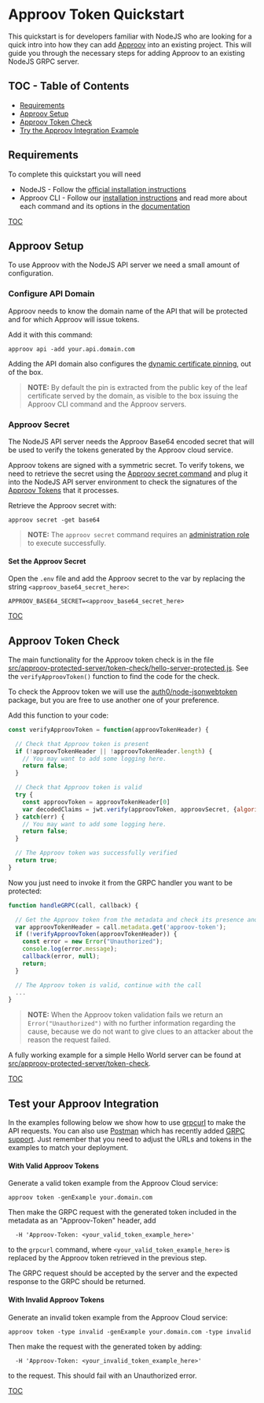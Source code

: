 # Approov Token Quickstart

This quickstart is for developers familiar with NodeJS who are looking for a quick intro into how they can add [Approov](https://approov.io) into an existing project. This will guide you through the necessary steps for adding Approov to an existing NodeJS GRPC server.

## TOC - Table of Contents

* [Requirements](#requirements)
* [Approov Setup](#approov-setup)
* [Approov Token Check](#approov-token-check)
* [Try the Approov Integration Example](#try-the-approov-integration-example)


## Requirements

To complete this quickstart you will need

* NodeJS - Follow the [official installation instructions](https://nodejs.org/en/download/)
* Approov CLI - Follow our [installation instructions](https://approov.io/docs/latest/approov-installation/#approov-tool) and read more about each command and its options in the [documentation](https://approov.io/docs/latest/approov-cli-tool-reference/)

[TOC](#toc---table-of-contents)


## Approov Setup

To use Approov with the NodeJS API server we need a small amount of configuration.

### Configure API Domain

Approov needs to know the domain name of the API that will be protected and for which Approov will issue tokens.

Add it with this command:

```text
approov api -add your.api.domain.com
```

Adding the API domain also configures the [dynamic certificate pinning](https://approov.io/docs/latest/approov-usage-documentation/#approov-dynamic-pinning), out of the box.

> **NOTE:** By default the pin is extracted from the public key of the leaf certificate served by the domain, as visible to the box issuing the Approov CLI command and the Approov servers.

### Approov Secret

The NodeJS API server needs the Approov Base64 encoded secret that will be used to verify the tokens generated by the Approov cloud service.

Approov tokens are signed with a symmetric secret. To verify tokens, we need to retrieve the secret using the [Approov secret command](https://approov.io/docs/latest/approov-cli-tool-reference/#secret-command) and plug it into the NodeJS API server environment to check the signatures of the [Approov Tokens](https://www.approov.io/docs/latest/approov-usage-documentation/#approov-tokens) that it processes.

Retrieve the Approov secret with:

```text
approov secret -get base64
```

> **NOTE:** The `approov secret` command requires an [administration role](https://approov.io/docs/latest/approov-usage-documentation/#account-access-roles) to execute successfully.

#### Set the Approov Secret

Open the `.env` file and add the Approov secret to the var by replacing the string  `<approov_base64_secret_here>`:

```text
APPROOV_BASE64_SECRET=<approov_base64_secret_here>
```

[TOC](#toc---table-of-contents)


## Approov Token Check

The main functionality for the Approov token check is in the file [src/approov-protected-server/token-check/hello-server-protected.js](/src/approov-protected-server/token-check/hello-server-protected.js). See the `verifyApproovToken()` function to find the code for the check.


To check the Approov token we will use the [auth0/node-jsonwebtoken](https://github.com/auth0/node-jsonwebtoken#readme) package, but you are free to use another one of your preference.

Add this function to your code:

```javascript
const verifyApproovToken = function(approovTokenHeader) {

  // Check that Approov token is present
  if (!approovTokenHeader || !approovTokenHeader.length) {
    // You may want to add some logging here.
    return false;
  }

  // Check that Approov token is valid
  try {
    const approovToken = approovTokenHeader[0]
    var decodedClaims = jwt.verify(approovToken, approovSecret, {algorithms: ["HS256"]});
  } catch(err) {
    // You may want to add some logging here.
    return false;
  }

  // The Approov token was successfully verified
  return true;
}
```

Now you just need to invoke it from the GRPC handler you want to be protected:

```javascript
function handleGRPC(call, callback) {

  // Get the Approov token from the metadata and check its presence and validity
  var approovTokenHeader = call.metadata.get('approov-token');
  if (!verifyApproovToken(approovTokenHeader)) {
    const error = new Error("Unauthorized");
    console.log(error.message);
    callback(error, null);
    return;
  }

  // The Approov token is valid, continue with the call
  ...
}
```

> **NOTE:** When the Approov token validation fails we return an `Error("Unauthorized")` with no further information regarding the cause, because we do not want to give clues to an attacker about the reason the request failed.

A fully working example for a simple Hello World server can be found at [src/approov-protected-server/token-check](/src/approov-protected-server/token-check).

[TOC](#toc---table-of-contents)


## Test your Approov Integration

In the examples following below we show how to use [grpcurl](https://github.com/fullstorydev/grpcurl) to make the API requests. You can also use [Postman](https://www.postman.com/) which has recently added [GRPC support](https://blog.postman.com/postman-now-supports-grpc/). Just remember that you need to adjust the URLs and tokens in the examples to match your deployment.

#### With Valid Approov Tokens

Generate a valid token example from the Approov Cloud service:

```text
approov token -genExample your.domain.com
```

Then make the GRPC request with the generated token included in the metadata as an "Approov-Token" header, add
```text
  -H 'Approov-Token: <your_valid_token_example_here>'
```
to the `grpcurl` command, where `<your_valid_token_example_here>` is replaced by the Approov token retrieved in the previous step.

The GRPC request should be accepted by the server and the expected response to the GRPC should be returned.

#### With Invalid Approov Tokens

Generate an invalid token example from the Approov Cloud service:

```text
approov token -type invalid -genExample your.domain.com -type invalid
```

Then make the request with the generated token by adding:

```text
  -H 'Approov-Token: <your_invalid_token_example_here>'
```

to the request. This should fail with an Unauthorized error.

[TOC](#toc---table-of-contents)
